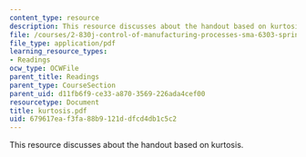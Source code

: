 ```yaml
---
content_type: resource
description: This resource discusses about the handout based on kurtosis.
file: /courses/2-830j-control-of-manufacturing-processes-sma-6303-spring-2008/679617eaf3fa88b9121ddfcd4db1c5c2_kurtosis.pdf
file_type: application/pdf
learning_resource_types:
- Readings
ocw_type: OCWFile
parent_title: Readings
parent_type: CourseSection
parent_uid: d11fb6f9-ce33-a870-3569-226ada4cef00
resourcetype: Document
title: kurtosis.pdf
uid: 679617ea-f3fa-88b9-121d-dfcd4db1c5c2
---
```

This resource discusses about the handout based on kurtosis.

